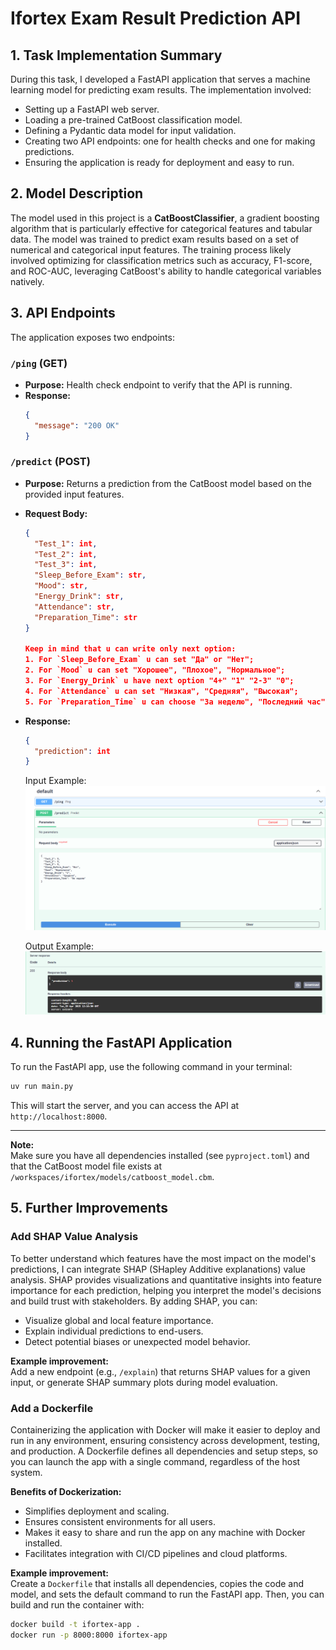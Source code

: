 
# Ifortex Exam Result Prediction API

## 1. Task Implementation Summary

During this task, I developed a FastAPI application that serves a machine learning model for predicting exam results. The implementation involved:

- Setting up a FastAPI web server.
- Loading a pre-trained CatBoost classification model.
- Defining a Pydantic data model for input validation.
- Creating two API endpoints: one for health checks and one for making predictions.
- Ensuring the application is ready for deployment and easy to run.

## 2. Model Description

The model used in this project is a **CatBoostClassifier**, a gradient boosting algorithm that is particularly effective for categorical features and tabular data. The model was trained to predict exam results based on a set of numerical and categorical input features. The training process likely involved optimizing for classification metrics such as accuracy, F1-score, and ROC-AUC, leveraging CatBoost's ability to handle categorical variables natively.

## 3. API Endpoints

The application exposes two endpoints:

### `/ping` (GET)

- **Purpose:** Health check endpoint to verify that the API is running.
- **Response:**  
  ```json
  {
    "message": "200 OK"
  }
  ```

### `/predict` (POST)

- **Purpose:** Returns a prediction from the CatBoost model based on the provided input features.
- **Request Body:**  
  ```json
  {
    "Test_1": int,
    "Test_2": int,
    "Test_3": int,
    "Sleep_Before_Exam": str,
    "Mood": str,
    "Energy_Drink": str,
    "Attendance": str,
    "Preparation_Time": str
  }

  Keep in mind that u can write only next option: 
  1. For `Sleep_Before_Exam` u can set "Да" or "Нет";
  2. For `Mood` u can set "Хорошее", "Плохое", "Нормальное"; 
  3. For `Energy_Drink` u have next option "4+" "1" "2-3" "0"; 
  4. For `Attendance` u can set "Низкая", "Средняя", "Высокая"; 
  5. For `Preparation_Time` u can choose "За неделю", "Последний час", "Последняя ночь", "За несколько дней".
  ```
- **Response:**  
  ```json
  {
    "prediction": int
  }
  ```
  Input Example: 
  ![alt text](image.png)
  
  Output Example: 
  ![alt text](image-1.png)
## 4. Running the FastAPI Application

To run the FastAPI app, use the following command in your terminal:

```bash
uv run main.py
```

This will start the server, and you can access the API at `http://localhost:8000`.

---

**Note:**  
Make sure you have all dependencies installed (see `pyproject.toml`) and that the CatBoost model file exists at `/workspaces/ifortex/models/catboost_model.cbm`.


## 5. Further Improvements

### Add SHAP Value Analysis

To better understand which features have the most impact on the model's predictions, I can integrate SHAP (SHapley Additive explanations) value analysis. SHAP provides visualizations and quantitative insights into feature importance for each prediction, helping you interpret the model's decisions and build trust with stakeholders. By adding SHAP, you can:

- Visualize global and local feature importance.
- Explain individual predictions to end-users.
- Detect potential biases or unexpected model behavior.

**Example improvement:**  
Add a new endpoint (e.g., `/explain`) that returns SHAP values for a given input, or generate SHAP summary plots during model evaluation.

### Add a Dockerfile

Containerizing the application with Docker will make it easier to deploy and run in any environment, ensuring consistency across development, testing, and production. A Dockerfile defines all dependencies and setup steps, so you can launch the app with a single command, regardless of the host system.

**Benefits of Dockerization:**

- Simplifies deployment and scaling.
- Ensures consistent environments for all users.
- Makes it easy to share and run the app on any machine with Docker installed.
- Facilitates integration with CI/CD pipelines and cloud platforms.

**Example improvement:**  
Create a `Dockerfile` that installs all dependencies, copies the code and model, and sets the default command to run the FastAPI app. Then, you can build and run the container with:

```bash
docker build -t ifortex-app .
docker run -p 8000:8000 ifortex-app
```